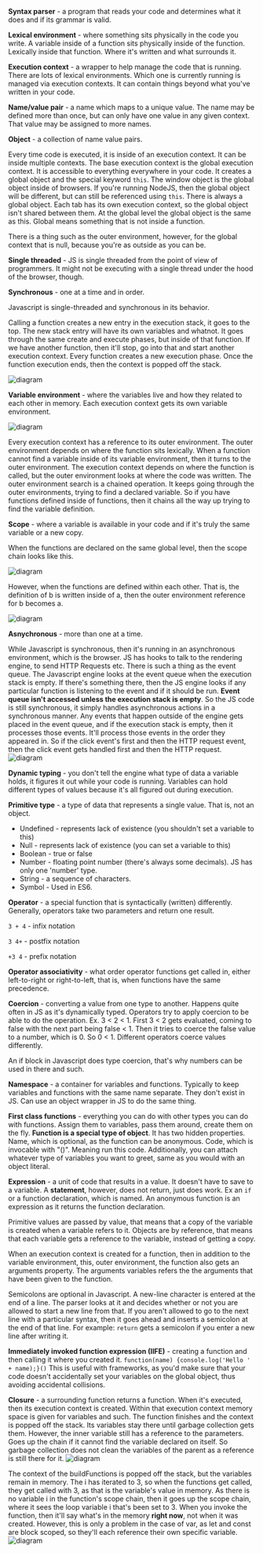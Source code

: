 **Syntax parser** - a program that reads your code
and determines what it does and if its grammar is valid.

**Lexical environment** - where something sits physically
in the code you write. A variable inside of a function
sits physically inside of the function. Lexically 
inside that function. Where it's written and what
surrounds it.

**Execution context** - a wrapper to help manage the
code that is running. There are lots of lexical
environments. Which one is currently running is managed
via execution contexts. It can contain things beyond
what you've written in your code.

**Name/value pair** - a name which maps to a unique
value. The name may be defined more than once, but
can only have one value in any given context.
That value may be assigned to more names.

**Object** - a collection of name value pairs.

Every time code is executed, it is inside of an
execution context. It can be inside multiple
contexts. The base execution context is
the global execution context. It is accessible
to everything everywhere in your code. It creates
a global object and the special keyword `this`.
The window object is the global object inside of
browsers. If you're running NodeJS, then the global
object will be different, but can still be referenced
using `this`. There is always a global object. 
Each tab has its own execution context, so the global
object isn't shared between them. At the global
level the global object is the same as this.
Global means something that is not inside a function.

There is a thing such as the outer environment,
however, for the global context that is null, 
because you're as outside as you can be.

**Single threaded** - JS is single threaded from the point of view of programmers.
It might not be executing with a single thread under the hood of the browser, though.

**Synchronous** - one at a time and in order.

Javascript is single-threaded and synchronous in its behavior.

Calling a function creates a new entry in the execution stack, it goes to the top.
The new stack entry will have its own variables and whatnot. It goes through the same
create and execute phases, but inside of that function. If we have another function,
then it'll stop, go into that and start another execution context. Every function
creates a new execution phase. Once the function execution ends, then the context
is popped off the stack.

![diagram](execution-stack.JPG)

**Variable environment** - where the variables live and how they related to each other
in memory. Each execution context gets its own variable environment.

![diagram](variable-env.JPG)

Every execution context has a reference to its outer environment. The outer environment
depends on where the function sits lexically. When a function cannot find a variable
inside of its variable environment, then it turns to the outer environment. The
execution context depends on where the function is called, but the outer environment
looks at where the code was written. The outer environment search is a chained operation.
It keeps going through the outer environments, trying to find a declared variable.
So if you have functions defined inside of functions, then it chains all the way up
trying to find the variable definition.

**Scope** - where a variable is available in your code and if it's truly the same variable
or a new copy.

When the functions are declared on the same global level, then the scope chain looks 
like this.

![diagram](global-scope-chain.JPG)

However, when the functions are defined within each other. That is, the definition of
b is written inside of a, then the outer environment reference for b becomes a.

![diagram](nested-scope-chain.JPG)

**Asnychronous** - more than one at a time.

While Javascript is synchronous, then it's running in an asynchronous environment, which
is the browser. JS has hooks to talk to the rendering engine, to send HTTP Requests etc.
There is such a thing as the event queue. The Javascript engine looks at the event queue
when the execution stack is empty. If there's something there, then the JS engine looks
if any particular function is listening to the event and if it should be run.
**Event queue isn't accessed unless the execution stack is empty**. So the JS code 
is still synchronous, it simply handles asynchronous actions in a synchronous manner.
Any events that happen outside of the engine gets placed in the event queue, and if the
execution stack is empty, then it processes those events. It'll process those events
in the order they appeared in. So if the click event's first and then the HTTP request
event, then the click event gets handled first and then the HTTP request.
![diagram](event-queue.png)

**Dynamic typing** - you don't tell the engine what type of data a variable holds,
it figures it out while your code is running. Variables can hold different types of
values because it's all figured out during execution.

**Primitive type** - a type of data that represents a single value. That is, not an object.
* Undefined - represents lack of existence (you shouldn't set a variable to this)
* Null - represents lack of existence (you can set a variable to this)
* Boolean - true or false
* Number - floating point number (there's always some decimals). JS has only one 'number' type.
* String - a sequence of characters.
* Symbol - Used in ES6.

**Operator** - a special function that is syntactically (written) differently. 
Generally, operators take two parameters and return one result.

`3 + 4` - infix notation

`3 4+` - postfix notation

`+3 4` - prefix notation

**Operator associativity** - what order operator functions get called in, either
left-to-right or right-to-left, that is, when functions have the same precedence.

**Coercion** - converting a value from one type to another. Happens quite often in JS
as it's dynamically typed. Operators try to apply coercion to be able to do the 
operation. Ex. 3 < 2 < 1. First 3 < 2 gets evaluated, coming to false with the next
part being false < 1. Then it tries to coerce the false value to a number, which is 0.
So 0 < 1. Different operators coerce values differently.

An if block in Javascript does type coercion, that's why numbers can be used in there
and such.

**Namespace** - a container for variables and functions. Typically to keep variables and 
functions with the same name separate. They don't exist in JS. Can use an object
wrapper in JS to do the same thing.

**First class functions** - everything you can do with other types you can do with 
functions. Assign them to variables, pass them around, create them on the fly.
**Function is a special type of object**. It has two hidden properties. Name, which
is optional, as the function can be anonymous. Code, which is invocable with "()".
Meaning run this code. Additionally, you can attach whatever type of variables you 
want to greet, same as you would with an object literal.

**Expression** - a unit of code that results in a value. It doesn't have to save
to a variable. A **statement**, however, does not return, just does work. Ex an 
`if` or a function declaration, which is named. An anonymous function is an expression
as it returns the function declaration.

Primitive values are passed by value, that means that a copy of the variable is
created when a variable refers to it. Objects are by reference, that means that
each variable gets a reference to the variable, instead of getting a copy.

When an execution context is created for a function, then in addition to the
variable environment, this, outer environment, the function also gets an 
arguments property. The arguments variables refers the the arguments that have
been given to the function.

Semicolons are optional in Javascript. A new-line character is entered at the
end of a line. The parser looks at it and decides whether or not you are allowed
to start a new line from that. If you aren't allowed to go to the next line with
a particular syntax, then it goes ahead and inserts a semicolon at the end of that line.
For example: `return` gets a semicolon if you enter a new line after writing it.

**Immediately invoked function expression (IIFE)** - creating a function and then
calling it where you created it. `function(name) {console.log('Hello ' + name);}()`
This is useful with frameworks, as you'd make sure that your code doesn't accidentally
set your variables on the global object, thus avoiding accidental collisions.

**Closure** - a surrounding function returns a function. When it's executed, then
its execution context is created. Within that execution context memory space is 
given for variables and such. The function finishes and the context is popped
off the stack. Its variables stay there until garbage collection gets them.
However, the inner variable still has a reference to the parameters. Goes up
the chain if it cannot find the variable declared on itself. So garbage collection
does not clean the variables of the parent as a reference is still there for it.
![diagram](closure.JPG)

The context of the buildFunctions is popped off the stack, but the variables remain 
in memory. The i has iterated to 3, so when the functions get called, they get
called with 3, as that is the variable's value in memory. As there is no variable
i in the function's scope chain, then it goes up the scope chain, where it sees the
loop variable i that's been set to 3. When you invoke the function, then it'll
say what's in the memory **right now**, not when it was created. However, this is
only a problem in the case of var, as let and const are block scoped, so they'll
each reference their own specific variable.
![diagram](closure_2.JPG)
